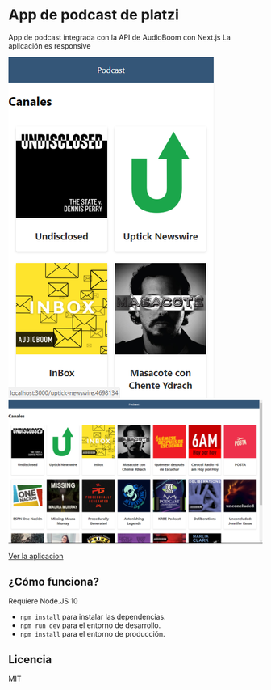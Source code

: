 # App de podcast de platzi

App de podcast integrada con la API  de AudioBoom con Next.js
La aplicación es responsive

![Captura de la App](./.readme-static/captura.png)
![Captura de la App](./.readme-static/captura-small.png)

[Ver la aplicacion](https://podcast-xjlzgpsbnm.now.sh)

## ¿Cómo funciona?

Requiere Node.JS 10

* `npm install` para instalar las dependencias.
* `npm run dev` para el entorno de desarrollo.
* `npm install` para el entorno de producción.

## Licencia

MIT